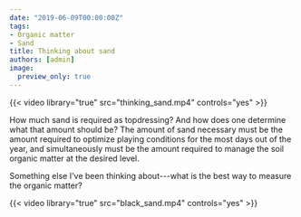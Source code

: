```yaml
---
date: "2019-06-09T00:00:00Z"
tags:
- Organic matter
- Sand
title: Thinking about sand
authors: [admin]
image:
  preview_only: true
---
```


{{< video library="true" src="thinking_sand.mp4" controls="yes" >}}

How much sand is required as topdressing? And how does one determine what that amount should be? The amount of sand necessary must be the amount required to optimize playing conditions for the most days out of the year, and simultaneously must be the amount required to manage the soil organic matter at the desired level.

Something else I've been thinking about---what is the best way to measure the organic matter?

{{< video library="true" src="black_sand.mp4" controls="yes" >}}


